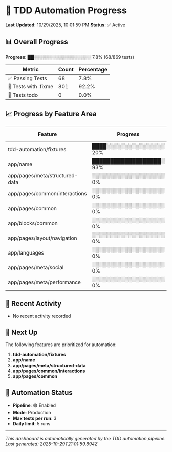 # 🤖 TDD Automation Progress

**Last Updated**: 10/29/2025, 10:01:59 PM
**Status**: ✅ Active

## 📊 Overall Progress

**Progress**: ██░░░░░░░░░░░░░░░░░░ 7.8% (68/869 tests)

| Metric               | Count | Percentage |
| -------------------- | ----- | ---------- |
| ✅ Passing Tests     | 68    | 7.8%       |
| 🔴 Tests with .fixme | 801   | 92.2%      |
| 📝 Tests todo        | 0     | 0.0%       |

## 📈 Progress by Feature Area

| Feature                        | Progress                 | Tests Fixed | Remaining | Status |
| ------------------------------ | ------------------------ | ----------- | --------- | ------ |
| tdd-automation/fixtures        | ████░░░░░░░░░░░░░░░░ 20% | 2/10        | 8         | 🔄     |
| app/name                       | ███████████████████░ 93% | 13/14       | 1         | 🔄     |
| app/pages/meta/structured-data | ░░░░░░░░░░░░░░░░░░░░ 0%  | 0/130       | 130       | ⏳     |
| app/pages/common/interactions  | ░░░░░░░░░░░░░░░░░░░░ 0%  | 0/55        | 55        | ⏳     |
| app/pages/common               | ░░░░░░░░░░░░░░░░░░░░ 0%  | 0/44        | 44        | ⏳     |
| app/blocks/common              | ░░░░░░░░░░░░░░░░░░░░ 0%  | 0/35        | 35        | ⏳     |
| app/pages/layout/navigation    | ░░░░░░░░░░░░░░░░░░░░ 0%  | 0/35        | 35        | ⏳     |
| app/languages                  | ░░░░░░░░░░░░░░░░░░░░ 0%  | 0/29        | 29        | ⏳     |
| app/pages/meta/social          | ░░░░░░░░░░░░░░░░░░░░ 0%  | 0/26        | 26        | ⏳     |
| app/pages/meta/performance     | ░░░░░░░░░░░░░░░░░░░░ 0%  | 0/22        | 22        | ⏳     |

## 📅 Recent Activity

- No recent activity recorded

## 🎯 Next Up

The following features are prioritized for automation:

1. **tdd-automation/fixtures**
2. **app/name**
3. **app/pages/meta/structured-data**
4. **app/pages/common/interactions**
5. **app/pages/common**

## 🤖 Automation Status

- **Pipeline**: 🟢 Enabled
- **Mode**: Production
- **Max tests per run**: 3
- **Daily limit**: 5 runs

---

_This dashboard is automatically generated by the TDD automation pipeline._
_Last generated: 2025-10-29T21:01:59.694Z_
